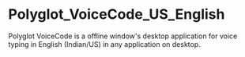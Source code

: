 # Polyglot_VoiceCode_US_English
Polyglot VoiceCode is a offline window's desktop application for voice typing in English (Indian/US) in any application on desktop.
